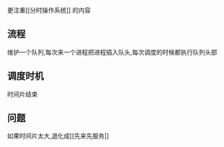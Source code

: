 更注重[[分时操作系统]] 的内容

## 流程 
维护一个队列,每次来一个进程把进程插入队头,每次调度的时候都执行队列头部

## 调度时机

时间片结束

## 问题
如果时间片太大,退化成[[先来先服务]]
